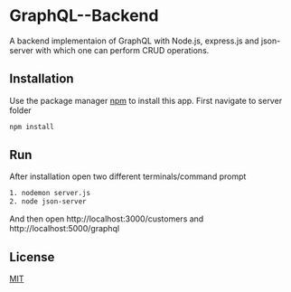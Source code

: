 # GraphQL--Backend

A backend implementaion of GraphQL with Node.js, express.js and json-server with which one can perform CRUD operations.

## Installation

Use the package manager [npm](https://docs.npmjs.com/) to install this app.
First navigate to server folder

```bash
npm install
```

## Run

After installation open two different terminals/command prompt

```bash
1. nodemon server.js
2. node json-server
```
And then open http://localhost:3000/customers and http://localhost:5000/graphql

## License
[MIT](https://choosealicense.com/licenses/mit/)
